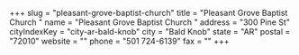 +++
slug = "pleasant-grove-baptist-church"
title = "Pleasant Grove Baptist Church "
name = "Pleasant Grove Baptist Church "
address = "300 Pine St"
cityIndexKey = "city-ar-bald-knob"
city = "Bald Knob"
state = "AR"
postal = "72010"
website = ""
phone = "501 724-6139"
fax = ""
+++
